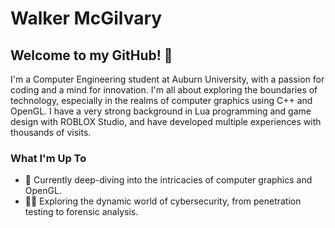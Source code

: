 # Walker McGilvary

## Welcome to my GitHub! 👋

I'm a Computer Engineering student at Auburn University, with a passion for coding and a mind for innovation. I'm all about exploring the boundaries of technology, especially in the realms of computer graphics using C++ and OpenGL. I have a very strong background in Lua programming and game design with ROBLOX Studio, and have developed multiple experiences with thousands of visits.

### What I'm Up To
- 🌱 Currently deep-diving into the intricacies of computer graphics and OpenGL.
- 👨‍💻 Exploring the dynamic world of cybersecurity, from penetration testing to forensic analysis.
